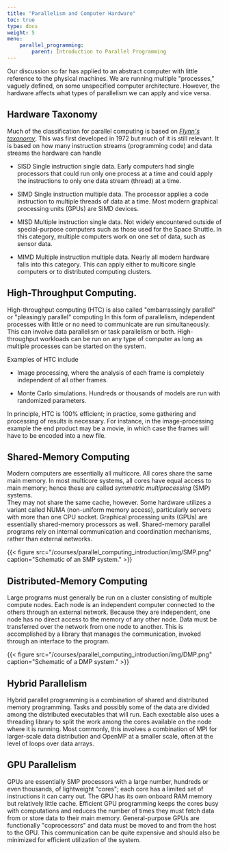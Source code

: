 ```yaml
---
title: "Parallelism and Computer Hardware"
toc: true
type: docs
weight: 5
menu:
    parallel_programming:
        parent: Introduction to Parallel Programming
---
```


Our discussion so far has applied to an abstract computer with little 
reference to the physical machines.  We are running multiple "processes," vaguely defined, on some unspecified computer architecture.  However, the hardware
affects what types of parallelism we can apply and vice versa.

## Hardware Taxonomy

Much of the classification for parallel computing is based on [_Flynn's taxonomy_](https://en.wikipedia.org/wiki/Flynn%27s_taxonomy). This was first developed in 1972 but much of it is still relevant.  It is based on how many instruction streams (programming code) and data streams the hardware can handle

- SISD
    Single instruction single data.  Early computers had single processors that could run only one process at a time and could apply the instructions to only one data stream (thread) at a time.

- SIMD
    Single instruction multiple data.  The processor applies a code instruction to multiple threads of data at a time.  Most modern graphical processing units (GPUs) are SIMD devices.

- MISD
    Multiple instruction single data.  Not widely encountered outside of special-purpose computers such as those used for the Space Shuttle.  In this category, multiple computers work on one set of data, such as sensor data.

- MIMD
    Multiple instruction multiple data.  Nearly all modern hardware falls into this category.  This can apply either to multicore single computers or to distributed computing clusters.

## High-Throughput Computing.

High-throughput computing (HTC) is also called "embarrassingly parallel" or "pleasingly parallel" computing  In this form of parallelism, independent processes with little or no need to communicate are run simultaneously.  This can involve data parallelism or task parallelism or both.  High-throughput workloads can
be run on any type of computer as long as multiple processes can be started 
on the system.  

Examples of HTC include

- Image processing, where the analysis of each frame is completely independent of all other frames.  

- Monte Carlo simulations.  Hundreds or thousands of models are run with randomized parameters.  

In principle, HTC is 100% efficient; in practice, some gathering and processing of results is necessary.  For instance, in the image-processing example the end product may be a movie, in which case the frames will have to be encoded into a new file.  

## Shared-Memory Computing

Modern computers are essentially all multicore.  All cores share the same
main memory.  In most multicore systems, all cores have equal access to main
memory; hence these are called _symmetric multiprocessing_ (SMP) systems.   
They may not share the same cache, however.  Some hardware utilizes a variant
called NUMA (non-uniform memory access), particularly servers with more than
one CPU socket.  Graphical processing units (GPUs) are essentially shared-memory processors as well.  Shared-memory parallel programs rely on internal
communication and coordination mechanisms, rather than external networks.  

{{< figure src="/courses/parallel_computing_introduction/img/SMP.png" caption="Schematic of an SMP system." >}}

## Distributed-Memory Computing

Large programs must generally be run on a cluster consisting of multiple
compute nodes.  Each node is an independent computer connected to the others
through an external network.  Because they are independent, one node has no
direct access to the memory of any other node.  Data must be transferred over
the network from one node to another.  This is accomplished by a library 
that manages the communication, invoked through an interface to the 
program. 

{{< figure src="/courses/parallel_computing_introduction/img/DMP.png" caption="Schematic of a DMP system." >}}

## Hybrid Parallelism

Hybrid parallel programming is a combination of shared and distributed memory programming.  Tasks and possibly some of the data are divided among the distributed executables that will run.  Each exectable also uses a threading library
to split the work among the cores available on the node where it is running.
Most commonly, this involves a combination of MPI for larger-scale data
distribution and OpenMP at a smaller scale, often at the level of loops over
data arrays.

## GPU Parallelism

GPUs are essentially SMP processors with a large number, hundreds or even thousands, of lightweight "cores"; each core has a limited set of instructions it can carry out.  The GPU has its own onboard RAM memory but relatively little cache.  Efficient GPU programming keeps the cores busy with computations and reduces the number of times they must fetch data from or store data to their main memory.  General-purpose GPUs are functionally "coprocessors" and data must be moved to and from the host to the GPU.  This communication can be quite expensive
and should also be minimized for efficient utilization of the system. 
